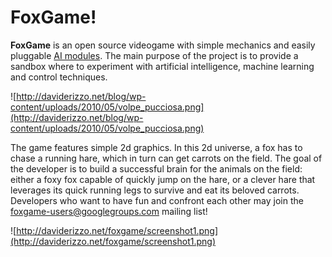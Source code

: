 # FoxGame! #
**FoxGame** is an open source videogame with simple mechanics and easily pluggable [AI modules](Brains.md). The main purpose of the project is to provide a sandbox where to experiment with artificial intelligence, machine learning and control techniques.

![http://daviderizzo.net/blog/wp-content/uploads/2010/05/volpe_pucciosa.png](http://daviderizzo.net/blog/wp-content/uploads/2010/05/volpe_pucciosa.png)

The game features simple 2d graphics. In this 2d universe, a fox has to chase a running hare, which in turn can get carrots on the field. The goal of the developer is to build a successful brain for the animals on the field: either a foxy fox capable of quickly jump on the hare, or a clever hare that leverages its quick running legs to survive and eat its beloved carrots. Developers who want to have fun and confront each other may join the [foxgame-users@googlegroups.com](http://groups.google.com/group/foxgame-users) mailing list!

![http://daviderizzo.net/foxgame/screenshot1.png](http://daviderizzo.net/foxgame/screenshot1.png)